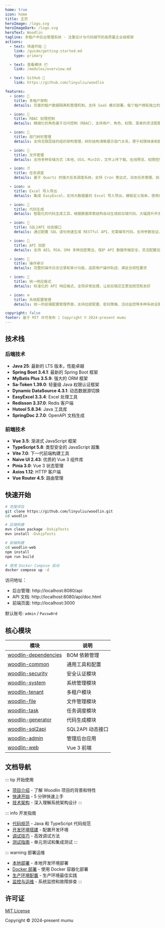 ```yaml
---
home: true
icon: home
title: 主页
heroImage: /logo.svg
heroImageDark: /logo.svg
heroText: Woodlin
tagline: 多租户中后台管理系统 - 注重设计与代码细节的高质量企业级框架
actions:
  - text: 快速开始 🚀
    link: /guide/getting-started.md
    type: primary

  - text: 查看模块 📦
    link: /modules/overview.md

  - text: GitHub 🐙
    link: https://github.com/linyuliu/woodlin

features:
  - icon: 🏢
    title: 多租户架构
    details: 完善的租户数据隔离和管理机制，支持 SaaS 模式部署，每个租户拥有独立的数据空间和配置

  - icon: 👥
    title: RBAC 权限控制
    details: 精细化的角色基于访问控制（RBAC），支持用户、角色、权限、菜单的灵活配置和管理

  - icon: 🌳
    title: 部门树形管理
    details: 支持无限层级的组织架构管理，树形结构清晰展示部门关系，便于权限继承和数据隔离

  - icon: 📁
    title: 文件管理
    details: 支持多种存储方式（本地、OSS、MinIO），文件上传下载、在线预览、权限控制一应俱全

  - icon: ⏰
    title: 任务调度
    details: 基于 Quartz 的强大任务调度系统，支持 Cron 表达式、动态任务管理、执行日志查看

  - icon: 📊
    title: Excel 导入导出
    details: 集成 EasyExcel，支持大数据量的 Excel 导入导出，模板定义简单，使用便捷高效

  - icon: 🔧
    title: 代码生成
    details: 智能化的代码生成工具，根据数据库表结构自动生成前后端代码，大幅提升开发效率

  - icon: 🚀
    title: SQL2API 动态接口
    details: 通过配置 SQL 语句快速生成 RESTful API，无需编写代码，支持参数验证、加密、限流

  - icon: 🔐
    title: API 加密
    details: 支持 AES、RSA、SM4 多种加密算法，保护 API 数据传输安全，灵活配置加密策略

  - icon: 📝
    title: 操作审计
    details: 完整的操作日志记录和审计功能，追踪用户操作轨迹，满足合规性要求

  - icon: 🎨
    title: 统一响应格式
    details: 标准化的 API 响应格式，全局异常处理，让前后端交互更加规范和友好

  - icon: ⚙️
    title: 系统配置管理
    details: 统一的前端配置管理界面，支持加密配置、密码策略、活动监控等多种系统设置

copyright: false
footer: 基于 MIT 许可发布 | Copyright © 2024-present mumu
---
```


## 技术栈

### 后端技术

- **Java 25**: 最新的 LTS 版本，性能卓越
- **Spring Boot 3.4.1**: 最新的 Spring Boot 框架
- **MyBatis Plus 3.5.9**: 强大的 ORM 框架
- **Sa-Token 1.39.0**: 轻量级 Java 权限认证框架
- **Dynamic DataSource 4.3.1**: 动态数据源切换
- **EasyExcel 3.3.4**: Excel 处理工具
- **Redisson 3.37.0**: Redis 客户端
- **Hutool 5.8.34**: Java 工具库
- **SpringDoc 2.7.0**: OpenAPI 文档生成

### 前端技术

- **Vue 3.5**: 渐进式 JavaScript 框架
- **TypeScript 5.8**: 类型安全的 JavaScript 超集
- **Vite 7.0**: 下一代前端构建工具
- **Naive UI 2.43**: 优质的 Vue 3 组件库
- **Pinia 3.0**: Vue 3 状态管理
- **Axios 1.12**: HTTP 客户端
- **Vue Router 4.5**: 路由管理

## 快速开始

```bash
# 克隆项目
git clone https://github.com/linyuliu/woodlin.git
cd woodlin

# 后端构建
mvn clean package -DskipTests
mvn install -DskipTests

# 前端构建
cd woodlin-web
npm install
npm run build

# 使用 Docker Compose 启动
docker compose up -d
```

访问地址：
- 后台管理: http://localhost:8080/api
- API 文档: http://localhost:8080/api/doc.html
- 前端页面: http://localhost:3000

默认账号: `admin` / `Passw0rd`

## 核心模块

| 模块 | 说明 |
|------|------|
| [woodlin-dependencies](/modules/dependencies) | BOM 依赖管理 |
| [woodlin-common](/modules/common) | 通用工具和配置 |
| [woodlin-security](/modules/security) | 安全认证模块 |
| [woodlin-system](/modules/system) | 系统管理模块 |
| [woodlin-tenant](/modules/tenant) | 多租户模块 |
| [woodlin-file](/modules/file) | 文件管理模块 |
| [woodlin-task](/modules/task) | 任务调度模块 |
| [woodlin-generator](/modules/generator) | 代码生成模块 |
| [woodlin-sql2api](/modules/sql2api) | SQL2API 动态接口 |
| [woodlin-admin](/modules/admin) | 管理后台应用 |
| [woodlin-web](/modules/web) | Vue 3 前端 |

## 文档导航

::: tip 开始使用
- [项目介绍](/guide/introduction) - 了解 Woodlin 项目的背景和特性
- [快速开始](/guide/getting-started) - 5 分钟快速上手
- [技术架构](/guide/architecture) - 深入理解系统架构设计
:::

::: info 开发指南
- [代码规范](/development/code-style) - Java 和 TypeScript 代码规范
- [开发环境搭建](/development/environment-setup) - 配置开发环境
- [调试技巧](/development/debugging) - 高效调试方法
- [测试指南](/development/testing) - 单元测试和集成测试
:::

::: warning 部署运维
- [本地部署](/deployment/local) - 本地开发环境部署
- [Docker 部署](/deployment/docker) - 使用 Docker 容器化部署
- [生产环境配置](/deployment/production) - 生产环境最佳实践
- [监控与运维](/deployment/monitoring) - 系统监控和故障排查
:::

## 许可证

[MIT License](https://github.com/linyuliu/woodlin/blob/main/LICENSE)

Copyright © 2024-present mumu
